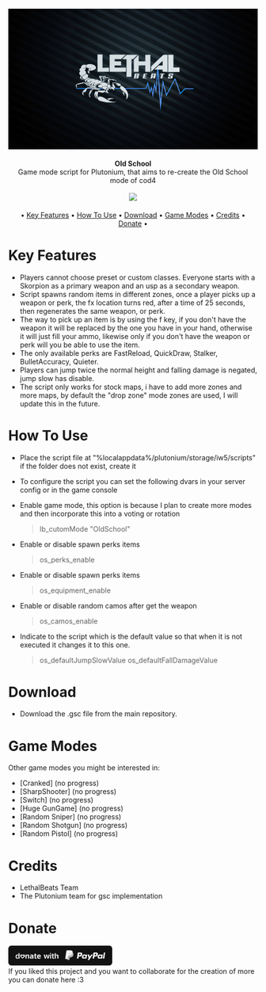 <p align="center">
  <img src="https://github.com/LastDemon99/LastDemon99/blob/main/Data/lb_logo.jpg">
  <br><br>
  <b>Old School</b><br>
  <a>Game mode script for Plutonium, that aims to re-create the Old School mode of cod4</a>    
  <br><br>
  <img src="https://github.com/LastDemon99/LastDemon99/blob/main/Data/old_school_demo.gif">
  <br><br>
  • <a href="#key-features">Key Features</a> •  
  <a href="#how-to-use">How To Use</a> •
  <a href="#download">Download</a> •  
  <a href="#game-modes">Game Modes</a> •
  <a href="#credits">Credits</a> •
  <a href="#donate">Donate</a> •
</p>

# <a name="key-features"></a>Key Features
- Players cannot choose preset or custom classes. Everyone starts with a Skorpion as a primary weapon and an usp as a secondary weapon.
- Script spawns random items in different zones, once a player picks up a weapon or perk, the fx location turns red, after a time of 25 seconds, then regenerates the same weapon, or 
perk.
- The way to pick up an item is by using the f key, if you don't have the weapon it will be replaced by the one you have in your hand, otherwise it will just fill your ammo, likewise only if you don't have the weapon or perk will you be able to use the item.
- The only available perks are FastReload, QuickDraw, Stalker, BulletAccuracy, Quieter.
- Players can jump twice the normal height and falling damage is negated, jump slow has disable.
- The script only works for stock maps, i have to add more zones and more maps, by default the "drop zone" mode zones are used, I will update this in the future.

# <a name="how-to-use"></a>How To Use
- Place the script file at "%localappdata%/plutonium/storage/iw5/scripts" if the folder does not exist, create it
- To configure the script you can set the following dvars in your server config or in the game console

- Enable game mode, this option is because I plan to create more modes and then incorporate this into a voting or rotation
	>lb_cutomMode "OldSchool"

- Enable or disable spawn perks items
	>os_perks_enable 

- Enable or disable spawn perks items
	>os_equipment_enable 

- Enable or disable random camos after get the weapon
	>os_camos_enable 

- Indicate to the script which is the default value so that when it is not executed it changes it to this one.
	>os_defaultJumpSlowValue 
	>os_defaultFallDamageValue
	
# <a name="download"></a>Download
- Download the .gsc file from the main repository.

# <a name="game-modes"></a>Game Modes
Other game modes you might be interested in:

- [Cranked] (no progress)
- [SharpShooter] (no progress)
- [Switch] (no progress)
- [Huge GunGame] (no progress)
- [Random Sniper] (no progress)
- [Random Shotgun] (no progress)
- [Random Pistol] (no progress)

# <a name="credits"></a>Credits
- LethalBeats Team
- The Plutonium team for gsc implementation

# <a name="donate"></a>Donate
<a href="https://www.paypal.com/paypalme/lastdemon99/"><img src="https://github.com/LastDemon99/LastDemon99/blob/main/Data/paypal_dark.svg" height="40"></a>  
If you liked this project and you want to collaborate for the creation of more you can donate here :3
